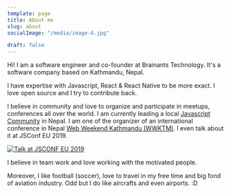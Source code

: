 ```yaml
---
template: page
title: About me
slug: about
socialImage: "/media/image-4.jpg"

draft: false
---
```

Hi! I am a software engineer and co-founder at Brainants Technology. It's a software company based on Kathmandu, Nepal.

I have expertise with Javascript,  React & React Native to be more exact. I love open source and I try to contribute back.

I believe in community and love to organize and participate in meetups, conferences all over the world. I am currently leading a local [Javascript Community](https://www.facebook.com/groups/ktmjs/) in Nepal. I am one of the organizer of an international conference in Nepal [Web Weekend Kathmandu (WWKTM)](https://wwktm.co). I even talk about it at JSConf EU 2019.

[![Talk at JSCONF EU 2019](https://img.youtube.com/vi/xZrfXATxJ38/0.jpg)](https://www.youtube.com/watch?v=xZrfXATxJ38)

I believe in team work and love working with the motivated people. 

Moreover, I like football (soccer), love to travel in my free time and big fond of aviation industry. Odd but I do like aircrafts and even airports. :D

